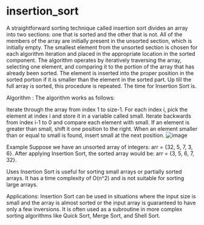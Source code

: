# insertion_sort

A straightforward sorting technique called insertion sort divides an array into two sections: one that is sorted and the other that is not. All of the members of the array are initially present in the unsorted section, which is initially empty. The smallest element from the unsorted section is chosen for each algorithm iteration and placed in the appropriate location in the sorted component. The algorithm operates by iteratively traversing the array, selecting one element, and comparing it to the portion of the array that has already been sorted. The element is inserted into the proper position in the sorted portion if it is smaller than the element in the sorted part. Up till the full array is sorted, this procedure is repeated. The time for Insertion Sort is.

Algorithm :
The algorithm works as follows:

Iterate through the array from index 1 to size-1.
For each index i, pick the element at index i and store it in a variable called small.
Iterate backwards from index i-1 to 0 and compare each element with small.
If an element is greater than small, shift it one position to the right.
When an element smaller than or equal to small is found, insert small at the next position.
![image](https://user-images.githubusercontent.com/127819492/234487614-344a1193-fdbc-465e-a216-343ce7f8fa45.png)

Example
Suppose we have an unsorted array of integers: arr = {32, 5, 7, 3, 6}. After applying Insertion Sort, the sorted array would be: arr = {3, 5, 6, 7, 32}.

Uses
Insertion Sort is useful for sorting small arrays or partially sorted arrays. It has a time complexity of O(n^2) and is not suitable for sorting large arrays.

Applications:
Insertion Sort can be used in situations where the input size is small and the array is almost sorted or the input array is guaranteed to have only a few inversions. It is often used as a subroutine in more complex sorting algorithms like Quick Sort, Merge Sort, and Shell Sort.
